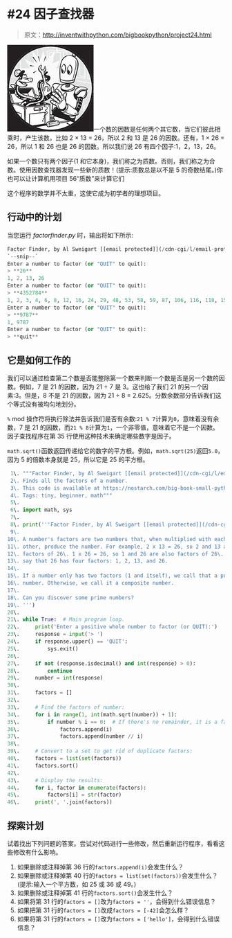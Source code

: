 # #24 因子查找器

> 原文：<http://inventwithpython.com/bigbookpython/project24.html>

![](img/9d995d63aaead72cad01120081eb8f75.png)一个数的因数是任何两个其它数，当它们彼此相乘时，产生该数。比如 2 × 13 = 26，所以 2 和 13 是 26 的因数。还有，1 × 26 = 26，所以 1 和 26 也是 26 的因数。所以我们说 26 有四个因子:1，2，13，26。

如果一个数只有两个因子(1 和它本身)，我们称之为质数。否则，我们称之为合数。使用因数查找器发现一些新的质数！(提示:质数总是以不是 5 的奇数结尾。)你也可以让计算机用项目 56“质数”来计算它们

这个程序的数学并不太重，这使它成为初学者的理想项目。

## 行动中的计划

当您运行 *factorfinder.py* 时，输出将如下所示:

```py
Factor Finder, by Al Sweigart [[email protected]](/cdn-cgi/l/email-protection)
`--snip--`
Enter a number to factor (or "QUIT" to quit):
> **26**
1, 2, 13, 26
Enter a number to factor (or "QUIT" to quit):
> **4352784**
1, 2, 3, 4, 6, 8, 12, 16, 24, 29, 48, 53, 58, 59, 87, 106, 116, 118, 159, 174, 177, 212, 232, 236, 318, 348, 354, 424, 464, 472, 636, 696, 708, 848, 944, 1272, 1392, 1416, 1537, 1711, 2544, 2832, 3074, 3127, 3422, 4611, 5133, 6148, 6254, 6844, 9222, 9381, 10266, 12296, 12508, 13688, 18444, 18762, 20532, 24592, 25016, 27376, 36888, 37524, 41064, 50032, 73776, 75048, 82128, 90683, 150096, 181366, 272049, 362732, 544098, 725464, 1088196, 1450928, 2176392, 4352784
Enter a number to factor (or "QUIT" to quit):
> **9787**
1, 9787
Enter a number to factor (or "QUIT" to quit):
> **quit**
```

## 它是如何工作的

我们可以通过检查第二个数是否能整除第一个数来判断一个数是否是另一个数的因数。例如，7 是 21 的因数，因为 21 ÷ 7 是 3。这也给了我们 21 的另一个因素:3。但是，8 不是 21 的因数，因为 21 ÷ 8 = 2.625。分数余数部分告诉我们这个等式没有被均匀地划分。

`%` mod 操作符将执行除法并告诉我们是否有余数:`21 % 7`计算为`0`，意味着没有余数，7 是 21 的因数，而`21 % 8`计算为`1`，一个非零值，意味着它不是一个因数。因子查找程序在第 35 行使用这种技术来确定哪些数字是因子。

`math.sqrt()`函数返回传递给它的数字的平方根。例如，`math.sqrt(25)`返回`5.0`，因为 5 的倍数本身就是 25，所以它是 25 的平方根。

```py
 1\. """Factor Finder, by Al Sweigart [[email protected]](/cdn-cgi/l/email-protection)
 2\. Finds all the factors of a number.
 3\. This code is available at https://nostarch.com/big-book-small-python-programming
 4\. Tags: tiny, beginner, math"""
 5\. 
 6\. import math, sys
 7\. 
 8\. print('''Factor Finder, by Al Sweigart [[email protected]](/cdn-cgi/l/email-protection)
 9\. 
10\. A number's factors are two numbers that, when multiplied with each
11\. other, produce the number. For example, 2 x 13 = 26, so 2 and 13 are
12\. factors of 26\. 1 x 26 = 26, so 1 and 26 are also factors of 26\. We
13\. say that 26 has four factors: 1, 2, 13, and 26.
14\. 
15\. If a number only has two factors (1 and itself), we call that a prime
16\. number. Otherwise, we call it a composite number.
17\. 
18\. Can you discover some prime numbers?
19\. ''')
20\. 
21\. while True:  # Main program loop.
22\.     print('Enter a positive whole number to factor (or QUIT):')
23\.     response = input('> ')
24\.     if response.upper() == 'QUIT':
25\.         sys.exit()
26\. 
27\.     if not (response.isdecimal() and int(response) > 0):
28\.         continue
29\.     number = int(response)
30\. 
31\.     factors = []
32\. 
33\.     # Find the factors of number:
34\.     for i in range(1, int(math.sqrt(number)) + 1):
35\.         if number % i == 0:  # If there's no remainder, it is a factor.
36\.             factors.append(i)
37\.             factors.append(number // i)
38\. 
39\.     # Convert to a set to get rid of duplicate factors:
40\.     factors = list(set(factors))
41\.     factors.sort()
42\. 
43\.     # Display the results:
44\.     for i, factor in enumerate(factors):
45\.         factors[i] = str(factor)
46\.     print(', '.join(factors)) 
```

## 探索计划

试着找出下列问题的答案。尝试对代码进行一些修改，然后重新运行程序，看看这些修改有什么影响。

1.  如果删除或注释掉第 36 行的`factors.append(i)`会发生什么？
2.  如果删除或注释掉第 40 行的`factors = list(set(factors))`会发生什么？(提示:输入一个平方数，如 25 或 36 或 49。)
3.  如果删除或注释掉第 41 行的`factors.sort()`会发生什么？
4.  如果将第 31 行的`factors = []`改为`factors = ''`，会得到什么错误信息？
5.  如果把第 31 行的`factors = []`改成`factors = [-42]`会怎么样？
6.  如果将第 31 行的`factors = []`改为`factors = ['hello']`，会得到什么错误信息？